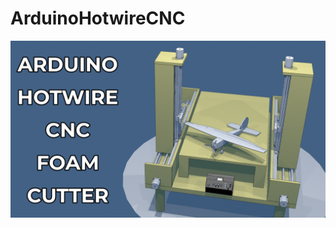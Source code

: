 # ArduinoHotwireCNC


![thumbnail](https://github.com/bonafid3/ArduinoHotwireCNC/blob/master/thumbnail.png)
